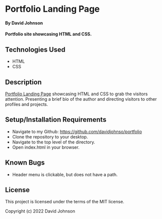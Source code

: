# Portfolio Landing Page

#### By David Johnson
#### Portfolio site showcasing HTML and CSS.

## Technologies Used

* HTML
* CSS

## Description

[Portfolio Landing Page](https://davidjohnso.github.io/portfolio) showcasing HTML and CSS to grab the visitors attention. Presenting a brief bio of the author and directing visitors to other profiles and projects.

## Setup/Installation Requirements

* Navigate to my Github: https://github.com/davidjohnso/portfolio
* Clone the repository to your desktop.
* Navigate to the top level of the directory.
* Open index.html in your browser.

## Known Bugs

* Header menu is clickable, but does not have a path.

## License

This project is licensed under the terms of the MIT license.

Copyright (c) 2022 David Johnson